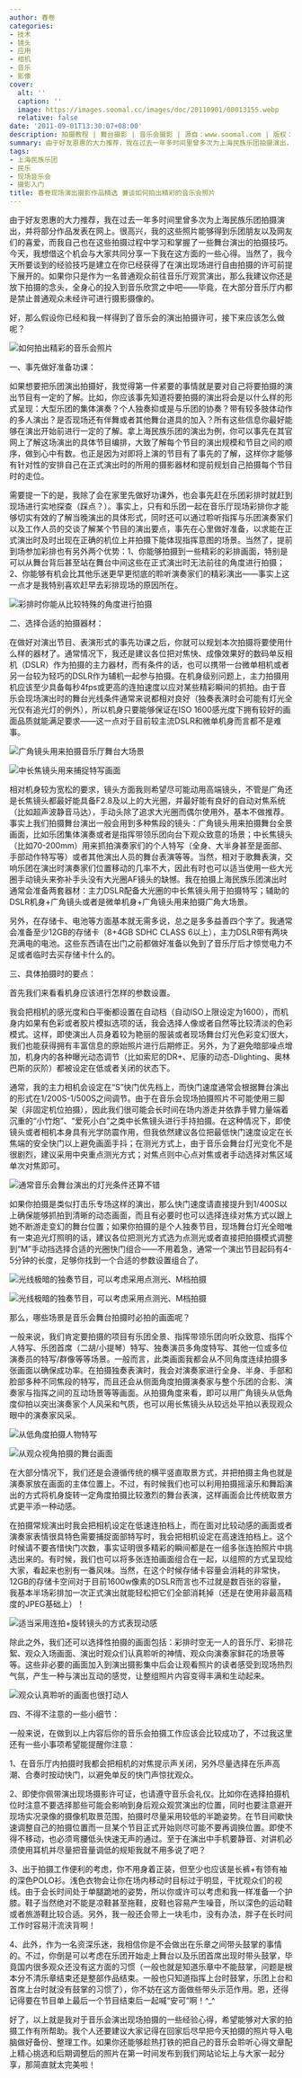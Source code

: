 ```yaml
---
author: 春卷
categories:
- 技术
- 镜头
- 应用
- 相机
- 音乐
- 影像
cover:
  alt: ''
  caption: ''
  image: https://images.soomal.cc/images/doc/20110901/00013155.webp
  relative: false
date: '2011-09-01T13:30:07+08:00'
description: 拍摄教程 | 舞台摄影 | 音乐会摄影 | 源自：www.soomal.com | 版权：特约 |  平均/总评分：08.71/61
summary: 由于好友恩惠的大力推荐，我在过去一年多时间里曾多次为上海民族乐团拍摄演出，并将部分作品发表在网上。很高兴，我的这些照片能够得到乐团朋友以及网友们的喜爱，而我自己也在这些拍摄过程中学习和掌握了一些舞台演出的拍摄技巧。今天，我想借这个机会与大家共同分享一下我在这方面的一些心得……
tags:
- 上海民族乐团
- 民乐
- 现场音乐会
- 摄影入门
title: 春卷现场演出摄影作品精选 兼谈如何拍出精彩的音乐会照片
---
```


由于好友恩惠的大力推荐，我在过去一年多时间里曾多次为上海民族乐团拍摄演出，并将部分作品发表在网上。很高兴，我的这些照片能够得到乐团朋友以及网友们的喜爱，而我自己也在这些拍摄过程中学习和掌握了一些舞台演出的拍摄技巧。今天，我想借这个机会与大家共同分享一下我在这方面的一些心得。当然了，我今天所要谈到的经验技巧是建立在你已经获得了在演出现场进行自由拍摄的许可前提下展开的。如果你只是作为一名普通观众前往音乐厅观赏演出，那么我建议你还是放下拍摄的念头，全身心的投入到音乐欣赏之中吧――毕竟，在大部分音乐厅内都是禁止普通观众未经许可进行摄影摄像的。

好，那么假设你已经和我一样得到了音乐会的演出拍摄许可，接下来应该怎么做呢？

![如何拍出精彩的音乐会照片](https://images.soomal.cc/images/doc/20110901/00013154.webp)





一、事先做好准备功课：

如果想要把乐团演出拍摄好，我觉得第一件紧要的事情就是要对自己将要拍摄的演出节目有一定的了解。比如，你应该事先知道将要拍摄的演出将会是以什么样的形式呈现：大型乐团的集体演奏？个人独奏抑或是与乐团的协奏？带有较多肢体动作的多人演出？是否现场还有伴舞或者其他舞台道具的加入？所有这些信息你最好能够在演出开始前进行一定的了解。拿上海民族乐团的演出为例，你可以事先在其官网上了解这场演出的具体节目编排，大致了解每个节目的演出规模和节目之间的顺序，做到心中有数。也正是因为对即将上演的节目有了事先的了解，这样你才能够有针对性的安排自己在正式演出时的所用的摄影器材和提前规划自己拍摄每个节目时的走位。

需要提一下的是，我除了会在家里先做好功课外，也会事先赶在乐团彩排时就赶到现场进行实地探查（踩点？）。事实上，只有和乐团一起在音乐厅现场彩排你才能够切实有效的了解当晚演出的具体形式，同时还可以通过聆听指挥与乐团演奏家们以及工作人员的交谈了解某个节目的演出要点，事先在心里做好准备，以求能在正式演出时及时出现在正确的机位上并拍摄下能体现指挥意图的场景。当然了，提前到场参加彩排也有另外两个优势：1、你能够拍摄到一些精彩的彩排画面，特别是可以从舞台背后甚至站在舞台中间这些在正式演出时无法前往的角度进行拍摄；2、你能够有机会比其他乐迷更早更彻底的聆听演奏家们的精彩演出――事实上这一点才是我特别喜欢赶早去彩排现场的原因所在。

![彩排时你能从比较特殊的角度进行拍摄](https://images.soomal.cc/images/doc/20110901/00013155.webp)





二、选择合适的拍摄器材：

在做好对演出节目、表演形式的事先功课之后，你就可以规划本次拍摄将要使用什么样的器材了。通常情况下，我还是建议各位把对焦快、成像效果好的数码单反相机（DSLR）作为拍摄的主力器材，而有条件的话，也可以携带一台微单相机或者另一台较为轻巧的DSLR作为辅机一起参与拍摄。在机身级别问题上，主力拍摄用机应该至少具备每秒4fps或更高的连拍速度以应对某些精彩瞬间的抓拍。由于音乐会现场演出时的舞台光线条件通常来说都相对良好（独奏表演时会可能有灯光全光仅有追光灯的例外），所以机身只要能够保证在ISO 1600感光度下拥有较好的画面品质就能满足要求――这一点对于目前较主流DSLR和微单机身而言都不是难事。

![广角镜头用来拍摄音乐厅舞台大场景](https://images.soomal.cc/images/doc/20110901/00013156.webp)





![中长焦镜头用来捕捉特写画面](https://images.soomal.cc/images/doc/20110901/00013157.webp)





相对机身较为宽松的要求，镜头方面我则希望尽可能动用高端镜头，不管是广角还是长焦镜头都最好能具备F2.8及以上的大光圈，并最好能有良好的自动对焦系统（比如超声波静音马达），手动头除了追求大光圈而偶尔使用外，基本不做推荐。事实上我们拍摄舞台演出一般会用到多种焦段的镜头：广角镜头用来拍摄舞台全景画面，比如乐团集体演奏或者是指挥带领乐团向台下观众致意的场景；中长焦镜头（比如70-200mm）用来抓拍演奏家们的个人特写（全身、大半身甚至是面部、手部动作特写等）或者其他演出人员的舞台表演等等。当然，相对于歌舞表演，交响乐团在演出时演奏家们位置移动的几率不大，因此有时也可以适当使用一些大光圈手动镜头来弥补手头没有大光圈AF镜头的缺憾。我在拍摄上海民族乐团演出时通常会准备两套器材：主力DSLR配备大光圈的中长焦镜头用于拍摄特写；辅助的DSLR机身+广角镜头或者是微单机身+广角镜头用来拍摄广角大场景。

另外，在存储卡、电池等方面基本就无需多说，总之是多多益善四个字了。我通常会准备至少12GB的存储卡（8+4GB SDHC CLASS 6以上），主力DSLR带有两块充满电的电池。这些东西请在出门之前都做好准备以免到了音乐厅后才惊觉电力不足或者临时去买存储卡什么的。

三、具体拍摄时的要点：

首先我们来看看机身应该进行怎样的参数设置。

我会把相机的感光度和白平衡都设置在自动档（自动ISO上限设定为1600），而机身内如果有色彩或者胶片模拟选项的话，我会选择人像或者自然等比较清淡的色彩模式。这样，即使演出人员身着较为艳丽的服装或者现场舞台灯光色彩变幻很大，我们也能获得拥有丰富信息的原始照片进行后期修正。另外，为了避免暗部噪点增加，机身内的各种曝光动态调节（比如索尼的DR+、尼康的动态-Dlighting、奥林巴斯的灰阶）都被设定在低或者关闭的状态下。

通常，我的主力相机会设定在“S”快门优先档上，而快门速度通常会根据舞台演出的形式在1/200S-1/500S之间调节。由于在音乐会现场拍摄照片不可能使用三脚架（非固定机位拍摄），因此我们很可能会长时间在场内游走并依靠手臂力量端着沉重的“小竹炮”、“爱死小白”之类中长焦镜头进行手持拍摄。在这种情况下，即使镜头或者相机本身具有光学防震作用，但我依然建议各位把最低快门速度设定在长焦端的安全快门以上避免画面手抖；在测光方式上，由于音乐会舞台灯光变化不是很剧烈，建议采用中央重点测光方式；对焦点则中心点对焦或者手动选择对焦区域单次对焦即可。

![通常音乐会舞台演出的灯光条件还算不错](https://images.soomal.cc/images/doc/20110901/00013158.webp)





如果你拍摄是类似打击乐专场这样的演出，那么快门速度请直接提升到1/400S以上确保能够抓拍到清晰的动态画面，而且有必要时也可以选择连续对焦方式以跟上她不断游走变幻的舞台位置；如果你拍摄的是个人独奏节目，现场舞台灯光全暗唯有一束追光灯照明的话，建议各位把测光方式选为点测光或者直接把拍摄模式调整到“M”手动挡选择合适的光圈快门组合――不用着急，通常一个演出节目起码有4-5分钟的长度，足够你找到一个合适的参数设置组合了。

![光线极暗的独奏节目，可以考虑采用点测光、M档拍摄](https://images.soomal.cc/images/doc/20110901/00013159.webp)





![光线极暗的独奏节目，可以考虑采用点测光、M档拍摄](https://images.soomal.cc/images/doc/20110901/00013160.webp)





那么，哪些场景是音乐会舞台拍摄时必拍的画面呢？

一般来说，我们肯定要拍摄的项目有乐团全景、指挥带领乐团向听众致意、指挥个人特写、乐团首席（二胡/小提琴）特写、独奏演员多角度特写、其他一位或多位演奏员的特写/群像等等场景。一般而言，此类画面我都会从不同角度连续拍摄多张画面以确保成功率。在拍摄独奏表演时，我会对演奏家进行全身、半身、手部和脸部多种不同焦段的特写，而且还会从侧面角度拍摄演奏家与整个乐团的合影、演奏家与指挥之间的互动场景等等画面。从拍摄角度来看，即可以用广角镜头从低角度仰拍以突出演奏家个人风采和气质，也可以用长焦镜头从较远处平拍以表现观众眼中的演奏家风采。

![从低角度拍摄人物特写](https://images.soomal.cc/images/doc/20110901/00013161.webp)





![从观众视角拍摄的舞台画面](https://images.soomal.cc/images/doc/20110901/00013162.webp)





在大部分情况下，我们还是会遵循传统的横平竖直取景方式，并把拍摄主角也就是演奏家放在画面的主体位置上。不过，有时候我们也可以利用拍摄摇滚乐和舞蹈演出的方式将机身旋转一定角度拍摄比较激烈的舞台表演，这样画面会比传统取景方式更平添一种动感。

在拍摄常规演出时我会把相机设定在低速连拍档上，而在面对比较动感的画面或者演奏家表情很具特色需要捕捉面部特写时，我会把相机设定在高速连拍档上。这个时候请不要吝惜快门次数，事实证明很多精彩的瞬间都是在一组多张连拍照片中挑选出来的。有时候，我们也可以将多张连拍画面组合在一起，以组照的方式呈现给大家，看起来也别有一番风味。当然，在这个时候存储卡容量会消耗的非常快，12GB的存储卡空间对于目前1600w像素的DSLR而言也不过就是数百张的容量，我基本半场彩排加一次正式演出就能轻松把它们全部消耗掉（还是在使用非最高精度的JPEG基础上）！

![适当采用连拍+旋转镜头的方式表现动感](https://images.soomal.cc/images/doc/20110901/00013163.webp)





除此之外，我们还可以选择性拍摄的画面包括：彩排时空无一人的音乐厅、彩排花絮、观众入场画面、演出时观众们认真聆听的神情、观众向演奏家鲜花的场景等等。这些非必要的画面加入到演出摄影集中后会让观看照片的读者感受到现场热烈气氛，产生一种与演出互动的感觉，让整组照片内容变得丰满和生动起来。

![观众认真聆听的画面也很打动人](https://images.soomal.cc/images/doc/20110901/00013164.webp)





四、不得不注意的一些小细节：

一般来说，在做到以上内容后你的音乐会拍摄工作应该会比较成功了，不过我这里还有一些小事项希望能提醒你注意：

1、在音乐厅内拍摄时我都会把相机的对焦提示声关闭，另外尽量选择在乐声高潮、合奏时按动快门，以避免单反的快门声惊扰观众。 

2、即使你佩带演出现场摄影许可证，也请遵守音乐会礼仪。比如你在选择拍摄机位时注意不要选择那些可能会影响到身后观众观赏演出的位置，同时也要注意避开现场实况录像的摄像机取景范围，拍摄时尽量采用较低的半跪姿势。在节目间歇快速调整自己的拍摄位置而一旦某个节目正式开始则尽可能不要再调换位置。即使不得不移动，也必须弯腰低头快速无声的通过。至于在演出中手机要静音、对讲机必须使用耳机并尽量把音量调低的规矩我就不用多说了吧？

3、出于拍摄工作便利的考虑，你不用身着正装，但至少也应该是长裤+有领有袖的深色POLO衫。浅色衣物会让你在场内移动时目标过于明显，干扰观众们的视线。由于会长时间处于单腿跪地的姿势，所以你或许可以考虑和我一样准备一个护膝。鞋子当然绝对不能是凉鞋甚至拖鞋，皮鞋也容易产生噪音，所以深色的运动鞋或者旅游鞋比较合适。另外，我一般还会带上一块毛巾，没有办法，胖子在长时间工作时容易汗流浃背啊！

4、此外，作为一名资深乐迷，我相信你是不会做出在乐章之间带头鼓掌的事情的。不过，你倒是可以考虑在乐团开始走上舞台以及乐团首席出现时带头鼓掌，毕竟国内很多观众还没有这方面的习惯（一般也就是知道乐章中不能鼓掌，问题是根本分不清乐章结束还是整部作品结束。一般也只知道指挥上台时鼓掌，乐团上台和首席上台时就没有鼓掌的习惯了），你不妨在这方面做些带头示范作用。恩，还得记得要在节目单上最后一个节目结束后一起喊“安可”啊！^_^

好了，以上就是我对于音乐会演出现场拍摄的一些经验心得，希望能够对大家的拍摄工作有所帮助。我个人还要建议大家记得在回家后尽早把今天拍摄的照片导入电脑做好备份、整理工作。如果你还能够趁热打铁的把自己的音乐会聆听心得文章配上精心挑选和后期调整后的照片在第一时间发布到我们网站论坛上与大家一起分享，那简直就太完美啦！